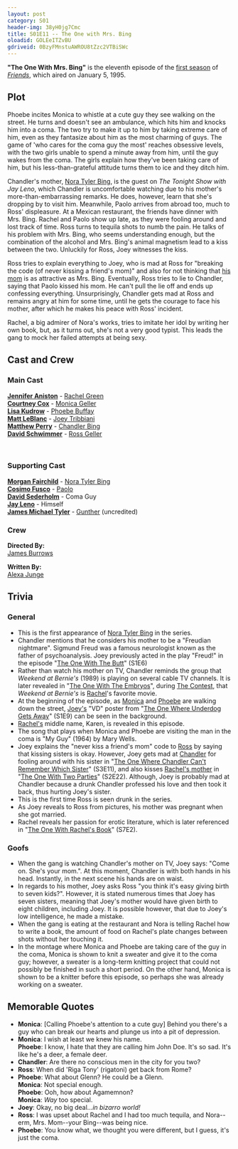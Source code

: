 ```yaml
---
layout: post 
category: S01 
header-img: 38yH0jg7Cmc 
title: S01E11 -- The One with Mrs. Bing 
oloadid: GOLEeITZvBU 
gdriveid: 0BzyFMnstuAWROU8tZzc2VTBiSWc
--- 
```

<!--more--> 
<p><b>"The One With Mrs. Bing"</b> is the eleventh episode of the <a href="/wiki/First_season" title="First season" class="mw-redirect">first season</a> of <i><a href="/wiki/Friends" title="Friends">Friends</a></i>, which aired on January 5, 1995.
</p>
<h2><span class="mw-headline" id="Plot">Plot</span></h2>
<p>Phoebe incites Monica to whistle at a cute guy they see walking on the street. He turns and doesn't see an ambulance, which hits him and knocks him into a coma. The two try to make it up to him by taking extreme care of him, even as they fantasize about him as the most charming of guys. The game of 'who cares for the coma guy the most' reaches obsessive levels, with the two girls unable to spend a minute away from him, until the guy wakes from the coma. The girls explain how they've been taking care of him, but his less-than-grateful attitude turns them to ice and they ditch him.
</p><p>Chandler's mother, <a href="/wiki/Nora_Tyler_Bing" title="Nora Tyler Bing">Nora Tyler Bing</a>, is the guest on <i>The Tonight Show with Jay Leno</i>, which Chandler is uncomfortable watching due to his mother's more-than-embarrassing remarks. He does, however, learn that she's dropping by to visit him. Meanwhile, Paolo arrives from abroad too, much to Ross' displeasure. At a Mexican restaurant, the friends have dinner with Mrs. Bing. Rachel and Paolo show up late, as they were fooling around and lost track of time. Ross turns to tequila shots to numb the pain. He talks of his problem with Mrs. Bing, who seems understanding enough, but the combination of the alcohol and Mrs. Bing's animal magnetism lead to a kiss between the two. Unluckily for Ross, Joey witnesses the kiss.
</p><p>Ross tries to explain everything to Joey, who is mad at Ross for "breaking the code (of never kissing a friend's mom)" and also for not thinking that <a href="/wiki/Gloria_Tribbiani" title="Gloria Tribbiani">his mom</a> is as attractive as Mrs. Bing. Eventually, Ross tries to lie to Chandler, saying that Paolo kissed his mom. He can't pull the lie off and ends up confessing everything. Unsurprisingly, Chandler gets mad at Ross and remains angry at him for some time, until he gets the courage to face his mother, after which he makes his peace with Ross' incident.
</p><p>Rachel, a big admirer of Nora's works, tries to imitate her idol by writing her own book, but, as it turns out, she's not a very good typist. This leads the gang to mock her failed attempts at being sexy.
</p>
<h2><span class="mw-headline" id="Cast_and_Crew">Cast and Crew</span></h2>
<h3><span class="mw-headline" id="Main_Cast">Main Cast</span></h3>
<p><b><a href="/wiki/Jennifer_Aniston" title="Jennifer Aniston">Jennifer Aniston</a></b> - <a href="/wiki/Rachel_Green" title="Rachel Green">Rachel Green</a><br />
<b><a href="/wiki/Courtney_Cox" title="Courtney Cox" class="mw-redirect">Courtney Cox</a></b> - <a href="/wiki/Monica_Geller" title="Monica Geller" class="mw-redirect">Monica Geller</a><br />
<b><a href="/wiki/Lisa_Kudrow" title="Lisa Kudrow">Lisa Kudrow</a></b> - <a href="/wiki/Phoebe_Buffay" title="Phoebe Buffay">Phoebe Buffay</a><br />
<b><a href="/wiki/Matt_LeBlanc" title="Matt LeBlanc">Matt LeBlanc</a></b> - <a href="/wiki/Joey_Tribbiani" title="Joey Tribbiani" class="mw-redirect">Joey Tribbiani</a><br />
<b><a href="/wiki/Matthew_Perry" title="Matthew Perry">Matthew Perry</a></b> - <a href="/wiki/Chandler_Bing" title="Chandler Bing">Chandler Bing</a><br />
<b><a href="/wiki/David_Schwimmer" title="David Schwimmer">David Schwimmer</a></b> - <a href="/wiki/Ross_Geller" title="Ross Geller">Ross Geller</a><br />
</p><p><br />
</p>
<h3><span class="mw-headline" id="Supporting_Cast">Supporting Cast</span></h3>
<p><b><a href="/wiki/Morgan_Fairchild" title="Morgan Fairchild">Morgan Fairchild</a></b> - <a href="/wiki/Nora_Tyler_Bing" title="Nora Tyler Bing">Nora Tyler Bing</a><br />
<b><a href="/wiki/Cosimo_Fusco" title="Cosimo Fusco">Cosimo Fusco</a></b> - <a href="/wiki/Paolo" title="Paolo">Paolo</a><br />
<b><a href="/wiki/David_Sederholm?action=edit&amp;redlink=1" class="new" title="David Sederholm (page does not exist)">David Sederholm</a></b> - Coma Guy<br />
<b><a href="/wiki/Jay_Leno" title="Jay Leno">Jay Leno</a></b> - Himself<br />
<b><a href="/wiki/James_Michael_Tyler" title="James Michael Tyler">James Michael Tyler</a></b> - <a href="/wiki/Gunther" title="Gunther">Gunther</a> (uncredited)<br />
</p>
<h3><span class="mw-headline" id="Crew">Crew</span></h3>
<p><b>Directed By:</b><br /> 
<a href="/wiki/James_Burrows" title="James Burrows">James Burrows</a><br />
</p><p><b>Written By:</b><br /> 
<a href="/wiki/Alexa_Junge" title="Alexa Junge">Alexa Junge</a><br />
</p>
<h2><span class="mw-headline" id="Trivia">Trivia</span></h2>
<h3><span class="mw-headline" id="General">General</span></h3>
<ul><li>This is the first appearance of <a href="/wiki/Nora_Tyler_Bing" title="Nora Tyler Bing">Nora Tyler Bing</a> in the series.
</li><li>Chandler mentions that he considers his mother to be a "Freudian nightmare". Sigmund Freud was a famous neurologist known as the father of psychoanalysis. Joey previously acted in the play "Freud!" in the episode "<a href="/wiki/The_One_With_The_Butt" title="The One With The Butt">The One With The Butt</a>" (S1E6)
</li><li>Rather than watch his mother on TV, Chandler reminds the group that <i>Weekend at Bernie's</i> (1989) is playing on several cable TV channels. It is later revealed in "<a href="/wiki/The_One_With_The_Embryos" title="The One With The Embryos">The One With The Embryos</a>", during <a href="/wiki/The_Contest" title="The Contest">The Contest</a>, that <i>Weekend at Bernie's </i>is <a href="/wiki/Rachel_Green" title="Rachel Green">Rachel</a>'s favorite movie.
</li><li>At the beginning of the episode, as <a href="/wiki/Monica" title="Monica" class="mw-redirect">Monica</a> and <a href="/wiki/Phoebe" title="Phoebe" class="mw-redirect">Phoebe</a> are walking down the street, <a href="/wiki/Joey" title="Joey" class="mw-redirect">Joey's</a> "VD" poster from "<a href="/wiki/The_One_Where_Underdog_Gets_Away" title="The One Where Underdog Gets Away">The One Where Underdog Gets Away</a>" (S1E9) can be seen in the background.
</li><li><a href="/wiki/Rachel" title="Rachel" class="mw-redirect">Rachel's</a> middle name, Karen, is revealed in this episode.
</li><li>The song that plays when Monica and Phoebe are visiting the man in the coma is "My Guy" (1964) by Mary Wells.
</li><li>Joey explains the "never kiss a friend's mom" code to <a href="/wiki/Ross" title="Ross" class="mw-redirect">Ross</a> by saying that kissing sisters is okay. However, Joey gets mad at <a href="/wiki/Chandler" title="Chandler" class="mw-redirect">Chandler</a> for fooling around with his sister in "<a href="/wiki/The_One_Where_Chandler_Can%27t_Remember_Which_Sister" title="The One Where Chandler Can't Remember Which Sister">The One Where Chandler Can't Remember Which Sister</a>" (S3E11), and also kisses <a href="/wiki/Sandra_Green" title="Sandra Green">Rachel's mother</a> in "<a href="/wiki/The_One_With_Two_Parties" title="The One With Two Parties" class="mw-redirect">The One With Two Parties</a>" (S2E22). Although, Joey is probably mad at Chandler because a drunk Chandler professed his love and then took it back, thus hurting Joey's sister.
</li><li>This is the first time Ross is seen drunk in the series.
</li><li>As Joey reveals to Ross from pictures, his mother was pregnant when she got married.
</li><li>Rachel reveals her passion for erotic literature, which is later referenced in "<a href="/wiki/The_One_With_Rachel%27s_Book" title="The One With Rachel's Book">The One With Rachel's Book</a>" (S7E2).
</li></ul>
<h3><span class="mw-headline" id="Goofs">Goofs</span></h3>
<ul><li>When the gang is watching Chandler's mother on TV, Joey says: "Come on. She's your mom.". At this moment, Chandler is with both hands in his head. Instantly, in the next scene his hands are on waist.
</li><li>In regards to his mother, Joey asks Ross "you think it's easy giving birth to seven kids?". However, it is stated numerous times that Joey has seven sisters, meaning that Joey's mother would have given birth to eight children, including Joey. It is possible however, that due to Joey's low intelligence, he made a mistake.
</li><li>When the gang is eating at the restaurant and Nora is telling Rachel how to write a book, the amount of food on Rachel's plate changes between shots without her touching it.
</li><li>In the montage where Monica and Phoebe are taking care of the guy in the coma, Monica is shown to knit a sweater and give it to the coma guy; however, a sweater is a long-term knitting project that could not possibly be finished in such a short period. On the other hand, Monica is shown to be a knitter before this episode, so perhaps she was already working on a sweater. 
</li></ul>
<h2><span class="mw-headline" id="Memorable_Quotes">Memorable Quotes</span></h2>
<ul><li><b>Monica</b>: [Calling Phoebe's attention to a cute guy] Behind you there's a guy who can break our hearts and plunge us into a pit of depression.
</li><li><b>Monica</b>: I wish at least we knew his name.<br /><b>Phoebe</b>: I know, I hate that they are calling him John Doe. It's so sad. It's like he's a deer, a female deer.
</li><li><b>Chandler</b>: Are there no conscious men in the city for you two?
</li><li><b>Ross</b>: When did 'Riga Tony' (rigatoni) get back from Rome?
</li><li><b>Phoebe</b>: What about Glenn? He could be a Glenn.<br /><b>Monica</b>: Not special enough.<br /><b>Phoebe</b>: Ooh, how about Agamemnon?<br /><b>Monica</b>: <i>Way</i> too special.
</li><li><b>Joey</b>: Okay, no big deal...<i>in bizarro world!</i>
</li><li><b>Ross</b>: I was upset about Rachel and I had too much tequila, and Nora--erm, Mrs. Mom--your Bing--was being nice.
</li><li><b>Phoebe</b>: You know what, we thought you were different, but I guess, it's just the coma.
</li></ul> 
